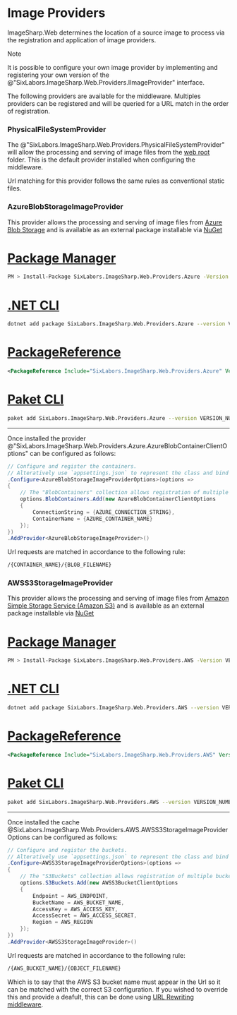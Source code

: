 # Image Providers

ImageSharp.Web determines the location of a source image to process via the registration and application of image providers. 
  
>[!NOTE]
>It is possible to configure your own image provider by implementing and registering your own version of the @"SixLabors.ImageSharp.Web.Providers.IImageProvider" interface.

The following providers are available for the middleware. Multiples providers can be registered and will be queried for a URL match in the order of registration.

### PhysicalFileSystemProvider

The @"SixLabors.ImageSharp.Web.Providers.PhysicalFileSystemProvider" will allow the processing and serving of image files from the [web root](https://docs.microsoft.com/en-us/aspnet/core/fundamentals/?view=aspnetcore-3.1&tabs=macos#web-root) folder. This is the default provider installed when configuring the middleware.  
  
Url matching for this provider follows the same rules as conventional static files.

### AzureBlobStorageImageProvider  
  
This provider allows the processing and serving of image files from [Azure Blob Storage](https://docs.microsoft.com/en-us/azure/storage/blobs/) and is available as an external package installable via [NuGet](https://www.nuget.org/packages/SixLabors.ImageSharp.Web.Providers.Azure)

# [Package Manager](#tab/tabid-1)

```bash
PM > Install-Package SixLabors.ImageSharp.Web.Providers.Azure -Version VERSION_NUMBER
```

# [.NET CLI](#tab/tabid-2)

```bash
dotnet add package SixLabors.ImageSharp.Web.Providers.Azure --version VERSION_NUMBER
```

# [PackageReference](#tab/tabid-3)

```xml
<PackageReference Include="SixLabors.ImageSharp.Web.Providers.Azure" Version="VERSION_NUMBER" />
```

# [Paket CLI](#tab/tabid-4)

```bash
paket add SixLabors.ImageSharp.Web.Providers.Azure --version VERSION_NUMBER
```

***

Once installed the provider @"SixLabors.ImageSharp.Web.Providers.Azure.AzureBlobContainerClientOptions" can be configured as follows:


```c#  
// Configure and register the containers.  
// Alteratively use `appsettings.json` to represent the class and bind those settings.
.Configure<AzureBlobStorageImageProviderOptions>(options =>
{
    // The "BlobContainers" collection allows registration of multiple containers.
    options.BlobContainers.Add(new AzureBlobContainerClientOptions
    {
        ConnectionString = {AZURE_CONNECTION_STRING},
        ContainerName = {AZURE_CONTAINER_NAME}
    });
})
.AddProvider<AzureBlobStorageImageProvider>()
```

Url requests are matched in accordance to the following rule:  
  
```bash
/{CONTAINER_NAME}/{BLOB_FILENAME} 
```

### AWSS3StorageImageProvider  
  
This provider allows the processing and serving of image files from [Amazon Simple Storage Service (Amazon S3)](https://aws.amazon.com/s3/) and is available as an external package installable via [NuGet](https://www.nuget.org/packages/SixLabors.ImageSharp.Web.Providers.AWS)

# [Package Manager](#tab/tabid-1a)

```bash
PM > Install-Package SixLabors.ImageSharp.Web.Providers.AWS -Version VERSION_NUMBER
```

# [.NET CLI](#tab/tabid-2a)

```bash
dotnet add package SixLabors.ImageSharp.Web.Providers.AWS --version VERSION_NUMBER
```

# [PackageReference](#tab/tabid-3a)

```xml
<PackageReference Include="SixLabors.ImageSharp.Web.Providers.AWS" Version="VERSION_NUMBER" />
```

# [Paket CLI](#tab/tabid-4a)

```bash
paket add SixLabors.ImageSharp.Web.Providers.AWS --version VERSION_NUMBER
```

***

Once installed the cache @SixLabors.ImageSharp.Web.Providers.AWS.AWSS3StorageImageProviderOptions can be configured as follows:

```c#  
// Configure and register the buckets.  
// Alteratively use `appsettings.json` to represent the class and bind those settings.
.Configure<AWSS3StorageImageProviderOptions>(options =>
{
    // The "S3Buckets" collection allows registration of multiple buckets.
    options.S3Buckets.Add(new AWSS3BucketClientOptions
    {
        Endpoint = AWS_ENDPOINT,
        BucketName = AWS_BUCKET_NAME,
        AccessKey = AWS_ACCESS_KEY,
        AccessSecret = AWS_ACCESS_SECRET,
        Region = AWS_REGION
    });
})
.AddProvider<AWSS3StorageImageProvider>()
```

Url requests are matched in accordance to the following rule:  
  
```bash
/{AWS_BUCKET_NAME}/{OBJECT_FILENAME} 
```

Which is to say that the AWS S3 bucket name must appear in the Url so it can be matched with the correct S3 configuration. If you wished to override this and provide a deafult, this can be done using [URL Rewriting middleware](https://docs.microsoft.com/en-us/aspnet/core/fundamentals/url-rewriting?view=aspnetcore-6.0).
